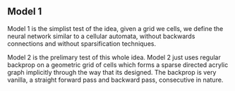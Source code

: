 ## Model 1

Model 1 is the simplist test of the idea, given a grid we cells, we define the neural network similar to a cellular automata, without backwards connections and without sparsification techniques.

Model 2 is the prelimary test of this whole idea. Model 2 just uses regular backprop on a geometric grid of cells which forms a sparse directed acrylic graph implicitly through the way that its designed. The backprop is very vanilla, a straight forward pass and backward pass, consecutive in nature. 